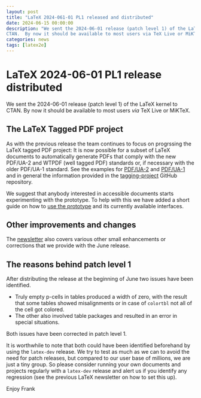 ```yaml
---
layout: post
title: "LaTeX 2024-061-01 PL1 released and distributed"
date: 2024-06-15 00:00:00
description: "We sent the 2024-06-01 release (patch level 1) of the LaTeX kernel to
CTAN.  By now it should be available to most users via TeX Live or MiKTeX...."
categories: news
tags: [latex2e]
---
```


# LaTeX 2024-06-01 PL1 release distributed

We sent the 2024-06-01 release (patch level 1) of the LaTeX kernel to CTAN.  By now it should be available to most users _via_ TeX Live or MiKTeX.

## The LaTeX Tagged PDF project

As with the previous release the team continues to focus on progrssing the LaTeX tagged PDF project: It is now possible for a subset of LaTeX documents to automatically generate PDFs that comply with the new PDF/UA-2 and WTPDF (well tagged PDF) standards or, if necessary with the older PDF/UA-1 standard.  See the examples for  [PDF/UA-2](https://github.com/latex3/tagging-project/discussions/72) and [PDF/UA-1](https://github.com/latex3/tagging-project/discussions/82) and in general the information provided in the [tagging-project](https://github.com/latex3/tagging-project) GitHub repository.

We suggest that anybody interested in accessible documents starts experimenting with the prototype.  To help with this we have added a short guide on how to [use the prototype](https://github.com/latex3/tagging-project) and its currently available interfaces. 

## Other improvements and changes

The <a href="{{site.baseurl}}/news/latex2e-news/ltnews39.pdf">newsletter</a> also covers various other small enhancements or corrections that we provide with the June release.

## The reasons behind patch level 1

After distributing the release at the beginning of June two issues have been identified.

+ Truly empty p-cells in tables produced a width of zero, with the result that some tables showed misalignments or in case of `colortbl` not all of the cell got colored.
 + The other also involved table packages and resulted in an error in special situations.

Both issues have been corrected in patch level 1.

It is worthwhile to note that both could have been identified beforehand by using the `latex-dev` release.  We try to test as much as we can to avoid the need for  patch releases, but compared to our user base of millions, we are just a tiny group. So please consider running your own documents and projects regularly with a `latex-dev` release and alert us if you identify any regression (see the previous LaTeX newsletter on how to set this up).

Enjoy Frank
